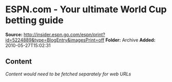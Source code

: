 # ESPN.com - Your ultimate World Cup betting guide

**Source:** http://insider.espn.go.com/espn/print?id=5224889&type=BlogEntry&imagesPrint=off
**Folder:** Archive
**Added:** 2010-05-27T15:02:31




## Content
*Content would need to be fetched separately for web URLs*
